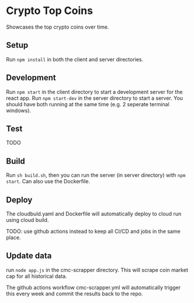 # Crypto Top Coins

Showcases the top crypto coins over time.

## Setup

Run ```npm install``` in both the client and server directories.

## Development

Run ```npm start``` in the client directory to start a development server for the react app. Run ```npm start-dev``` in the server directory to start a server. You should have both running at the same time (e.g. 2 seperate terminal windows).

## Test

TODO

## Build

Run ```sh build.sh```, then you can run the server (in server directory) with ```npm start```. Can also use the
Dockerfile.

## Deploy

The cloudbuld.yaml and Dockerfile will automatically deploy to cloud run using cloud build.

TODO: use github actions instead to keep all CI/CD and jobs in the same place.

## Update data

run ```node app.js``` in the cmc-scrapper directory. This will scrape coin market cap for all historical data.

The github actions workflow cmc-scrapper.yml will automatically trigger this every week and commit the results back to the repo.
